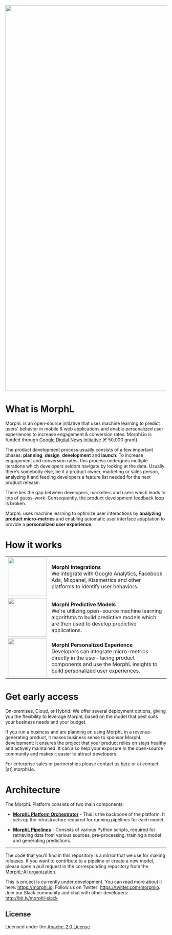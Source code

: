 <div align="center">
    <img src="https://raw.githubusercontent.com/Morphl-Project/media-kit/master/05%20-%20Banners/morphl-banner-color.png" style="width:1200px; height: auto;" />
</div>

# What is MorphL

MorphL is an open-source initiative that uses machine learning to predict users' behavior in mobile & web applications and enable personalized user experiences to increase engagement & conversion rates. Morphl.io is funded through [Google Digital News Initiative](https://newsinitiative.withgoogle.com/dnifund/) (€ 50,000 grant).

The product development process usually consists of a few important phases: <strong>planning</strong>, <strong>design</strong>, <strong>development</strong> and <strong>launch</strong>. To increase engagement and conversion rates, this process undergoes multiple iterations which developers seldom navigate by looking at the data. Usually there’s somebody else, be it a product owner, marketing or sales person, analyzing it and feeding developers a feature list needed for the next product release.

There lies the gap between developers, marketers and users which leads to lots of guess-work. Consequently, the product development feedback loop is broken.

MorphL uses machine learning to optimize user interactions by <strong>analyzing product micro-metrics</strong> and enabling automatic user interface adaptation to provide a <strong>personalized user experience</strong>.

# How it works

<table>
    <tr>
        <td><img src="http://morphl.io/images/icons/icon-integrations.svg" width="120"/></td><td><strong>Morphl Integrations</strong><br/>
We integrate with Google Analytics, Facebook Ads, Mixpanel, Kissmetrics and other platforms to identify user behaviors.</td>
    </tr>
    <tr>
        <td><img src="http://morphl.io/images/icons/icon-predictive-models.svg" width="120"/></td><td><strong>Morphl Predictive Models</strong><br/>
We're utilizing open-source machine learning algorithms to build predictive models which are then used to develop predictive applications.</td>
    </tr>
    <tr>
        <td><img src="http://morphl.io/images/icons/icon-personalized-experience.svg" width="120"/></td><td><strong>Morphl Personalized Experience</strong><br/>
Developers can integrate micro-metrics directly in the user-facing product components and use the MorphL insights to build personalized user experiences.</td>
    </tr>
</table>

# Get early access

On-premises, Cloud, or Hybrid. We offer several deployment options, giving you the flexibility to leverage MorphL based on the model that best suits your business needs and your budget.

If you run a business and are planning on using MorphL in a revenue-generating product, it makes business sense to sponsor MorphL development: it ensures the project that your product relies on stays healthy and actively maintained. It can also help your exposure in the open-source community and makes it easier to attract developers.

For enterprise sales or partnerships please contact us [here](https://morphl.io/contact.html) or at contact [at] morphl.io.

# Architecture

The MorphL Platform consists of two main components:

- **[MorphL Platform Orchestrator](orchestrator/)** - This is the backbone of the platform. It sets up the infrastructure required for running pipelines for each model.

- **[MorphL Pipelines](pipelines/)** - Consists of various Python scripts, required for retrieving data from various sources, pre-processing, training a model and generating predictions.

---

The code that you'll find in this repository is a mirror that we use for making releases. If you want to contribute to a pipeline or create a new model, please open a pull request in the corresponding repository from the [MorphL-AI organization](https://github.com/Morphl-AI).  


This is project is currently under development. You can read more about it here: https://morphl.io. Follow us on Twitter: https://twitter.com/morphlio. Join our Slack community and chat with other developers: http://bit.ly/morphl-slack

## License

Licensed under the [Apache-2.0 License](https://opensource.org/licenses/Apache2.0).
